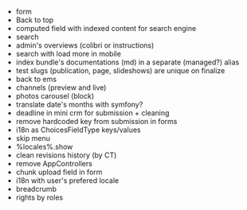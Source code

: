 
- form
- Back to top
- computed field with indexed content for search engine
- search
- admin's overviews (colibri or instructions)
- search with load more in mobile
- index bundle's documentations (md) in a separate (managed?) alias 
- test slugs (publication, page, slideshows) are unique on finalize
- back to ems
- channels (preview and live)
- photos carousel (block)
- translate date's months with symfony?
- deadline in mini  crm for submission + cleaning
- remove hardcoded key from submission in forms
- i18n as ChoicesFieldType keys/values
- skip menu
- %locales%.show
- clean revisions history (by CT)
- remove AppControllers
- chunk upload field in form
- i18n with user's prefered locale
- breadcrumb
- rights by roles

